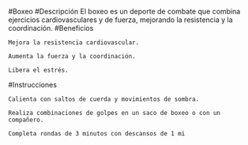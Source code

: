 #Boxeo
#Descripción
El boxeo es un deporte de combate que combina ejercicios cardiovasculares y de fuerza, mejorando la resistencia y la coordinación.
#Beneficios

    Mejora la resistencia cardiovascular.

    Aumenta la fuerza y la coordinación.

    Libera el estrés.
#Instrucciones

    Calienta con saltos de cuerda y movimientos de sombra.

    Realiza combinaciones de golpes en un saco de boxeo o con un compañero.

    Completa rondas de 3 minutos con descansos de 1 mi
